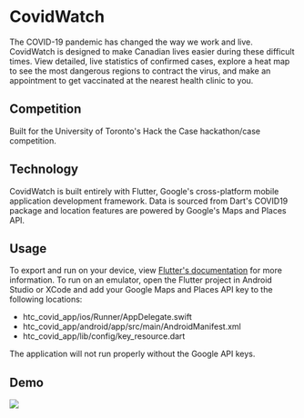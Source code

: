 # CovidWatch
The COVID-19 pandemic has changed the way we work and live. CovidWatch is designed to make Canadian lives easier during these difficult times. 
View detailed, live statistics of confirmed cases, explore a heat map to see the most dangerous regions to contract the virus, and make an appointment to get vaccinated at the nearest health clinic to you. 

## Competition
Built for the University of Toronto's Hack the Case hackathon/case competition.

## Technology
CovidWatch is built entirely with Flutter, Google's cross-platform mobile application development framework. Data is sourced from Dart's COVID19 package and location features are powered by Google's Maps and Places API.

## Usage
To export and run on your device, view [Flutter's documentation](https://flutter.dev/docs) for more information.
To run on an emulator, open the Flutter project in Android Studio or XCode and add your Google Maps and Places API key to the following locations:
* htc_covid_app/ios/Runner/AppDelegate.swift
* htc_covid_app/android/app/src/main/AndroidManifest.xml
* htc_covid_app/lib/config/key_resource.dart

The application will not run properly without the Google API keys.

## Demo
<img src="/CovidwatchDeck/covidwatch-demo.gif">
